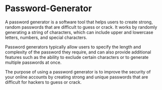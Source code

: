 # Password-Generator
A password generator is a software tool that helps users to create strong, random passwords that are difficult to guess or crack. It works by randomly generating a string of characters, which can include upper and lowercase letters, numbers, and special characters.

Password generators typically allow users to specify the length and complexity of the password they require, and can also provide additional features such as the ability to exclude certain characters or to generate multiple passwords at once. 

The purpose of using a password generator is to improve the security of your online accounts by creating strong and unique passwords that are difficult for hackers to guess or crack.




